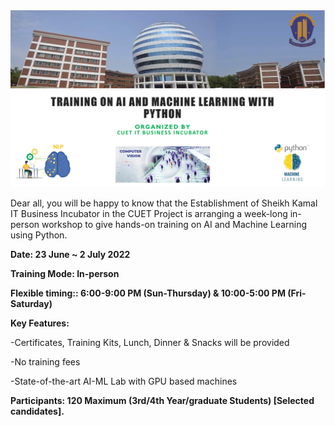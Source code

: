 <img title="" src="pic.jpg" alt="" >


Dear all, you will be happy to know that the Establishment of Sheikh Kamal IT Business Incubator in the CUET Project is arranging a week-long in-person workshop to give hands-on training on AI and Machine Learning using Python.

**Date: 23 June ~ 2 July 2022**

**Training Mode: In-person**

**Flexible timing:: 6:00-9:00 PM (Sun-Thursday) & 10:00-5:00 PM (Fri-Saturday)**

**Key Features:**

-Certificates, Training Kits, Lunch, Dinner & Snacks will be provided

-No training fees

-State-of-the-art AI-ML Lab with GPU based machines

**Participants: 120 Maximum (3rd/4th Year/graduate Students) [Selected candidates].**
